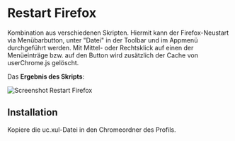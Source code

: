 # Restart Firefox
Kombination aus verschiedenen Skripten. Hiermit kann der Firefox-Neustart via Menübarbutton, unter "Datei" in der Toolbar und im Appmenü 
durchgeführt werden. Mit Mittel- oder Rechtsklick auf einen der Menüeinträge bzw. auf den Button wird zusätzlich der Cache von userChrome.js 
gelöscht.

Das **Ergebnis des Skripts**:

![Screenshot Restart Firefox](https://github.com/ardiman/userChrome.js/raw/master/restartfirefox/scr_restartfirefox.png)


## Installation
Kopiere die uc.xul-Datei in den Chromeordner des Profils.
